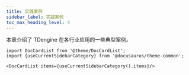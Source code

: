 ```yaml
---
title: 实践案例
sidebar_label: 实践案例
toc_max_heading_level: 4
---
```


本章介绍了 TDengine 在各行业应用的一些典型案例。

```mdx-code-block
import DocCardList from '@theme/DocCardList';
import {useCurrentSidebarCategory} from '@docusaurus/theme-common';

<DocCardList items={useCurrentSidebarCategory().items}/>
```